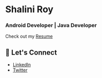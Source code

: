 # Shalini Roy
### Android Developer | Java Developer

Check out my [Resume](https://drive.google.com/file/d/1-Jiu29Sw8aRINqc5IcDDasgeEWCewxKx/view?usp=sharing)

## 💬 Let's Connect
- [LinkedIn](https://www.linkedin.com/in/shalini-roy-784816249/)
- [Twitter](https://x.com/shal_r20)

